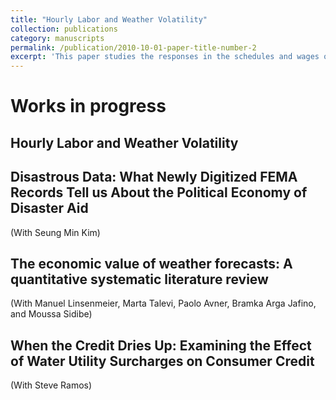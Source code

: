 ```yaml
---
title: "Hourly Labor and Weather Volatility"
collection: publications
category: manuscripts
permalink: /publication/2010-10-01-paper-title-number-2
excerpt: 'This paper studies the responses in the schedules and wages of hourly workers to fluctuations in temperature and precipitation.'
---
```



Works in progress
======

Hourly Labor and Weather Volatility
------

Disastrous Data: What Newly Digitized FEMA Records Tell us About the Political Economy of Disaster Aid
------
(With Seung Min Kim)

The economic value of weather forecasts: A quantitative systematic literature review
------
(With Manuel Linsenmeier, Marta Talevi, Paolo Avner, Bramka Arga Jafino, and Moussa Sidibe)


When the Credit Dries Up: Examining the Effect of Water Utility Surcharges on Consumer Credit
------
(With Steve Ramos)
